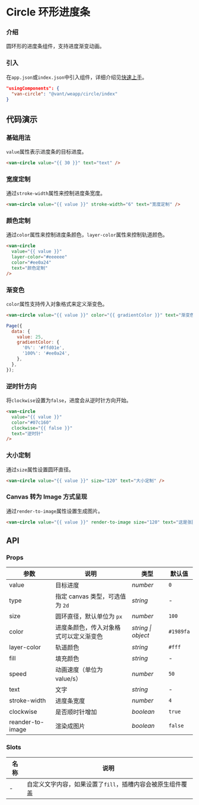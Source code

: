 # Circle 环形进度条

### 介绍

圆环形的进度条组件，支持进度渐变动画。

### 引入

在`app.json`或`index.json`中引入组件，详细介绍见[快速上手](#/quickstart#yin-ru-zu-jian)。

```json
"usingComponents": {
  "van-circle": "@vant/weapp/circle/index"
}
```

## 代码演示

### 基础用法

`value`属性表示进度条的目标进度。

```html
<van-circle value="{{ 30 }}" text="text" />
```

### 宽度定制

通过`stroke-width`属性来控制进度条宽度。

```html
<van-circle value="{{ value }}" stroke-width="6" text="宽度定制" />
```

### 颜色定制

通过`color`属性来控制进度条颜色，`layer-color`属性来控制轨道颜色。

```html
<van-circle
  value="{{ value }}"
  layer-color="#eeeeee"
  color="#ee0a24"
  text="颜色定制"
/>
```

### 渐变色

`color`属性支持传入对象格式来定义渐变色。

```html
<van-circle value="{{ value }}" color="{{ gradientColor }}" text="渐变色" />
```

```javascript
Page({
  data: {
    value: 25,
    gradientColor: {
      '0%': '#ffd01e',
      '100%': '#ee0a24',
    },
  },
});
```

### 逆时针方向

将`clockwise`设置为`false`，进度会从逆时针方向开始。

```html
<van-circle
  value="{{ value }}"
  color="#07c160"
  clockwise="{{ false }}"
  text="逆时针"
/>
```

### 大小定制

通过`size`属性设置圆环直径。

```html
<van-circle value="{{ value }}" size="120" text="大小定制" />
```

### Canvas 转为 Image 方式呈现
通过`render-to-image`属性设置生成图片。

```html
<van-circle value="{{ value }}" render-to-image size="120" text="这是张图片" />
```

## API

### Props

| 参数 | 说明 | 类型 | 默认值 |
| --- | --- | --- | --- |
| value | 目标进度 | _number_ | `0` |
| type | 指定 canvas 类型，可选值为 `2d` | _string_ | - |
| size | 圆环直径，默认单位为 `px` | _number_ | `100` |
| color | 进度条颜色，传入对象格式可以定义渐变色 | _string \| object_ | `#1989fa` |
| layer-color | 轨道颜色 | _string_ | `#fff` |
| fill | 填充颜色 | _string_ | - |
| speed | 动画速度（单位为 value/s） | _number_ | `50` |
| text | 文字 | _string_ | - |
| stroke-width | 进度条宽度 | _number_ | `4` |
| clockwise | 是否顺时针增加 | _boolean_ | `true` |
| reander-to-image | 渲染成图片 | _boolean_ | `false` |


### Slots

| 名称 | 说明                                                       |
| ---- | ---------------------------------------------------------- |
| -    | 自定义文字内容，如果设置了`fill`，插槽内容会被原生组件覆盖 |
